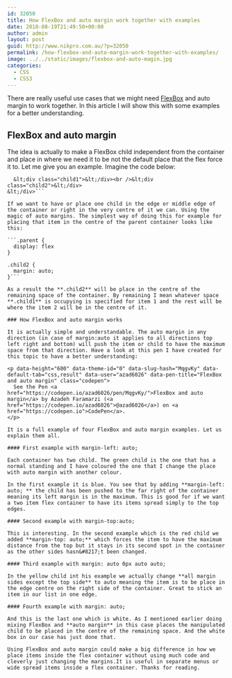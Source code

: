 ```yaml
---
id: 32050
title: How FlexBox and auto margin work together with examples
date: 2018-08-19T21:49:50+00:00
author: admin
layout: post
guid: http://www.nikpro.com.au/?p=32050
permalink: /how-flexbox-and-auto-margin-work-together-with-examples/
image: ../../static/images/flexbox-and-auto-magin.jpg
categories:
  - CSS
  - CSS3
---
```

There are really useful use cases that we might need [FlexBox](http://www.nikpro.com.au/flexbox-explained-in-a-simple-way-with-examples-part-1/) and auto margin to work together. In this article I will show this with some examples for a better understanding.

## FlexBox and auto margin

The idea is actually to make a FlexBox child independent from the container and place in where we need it to be not the default place that the flex force it to. Let me give you an example. Imagine the code below:

```&lt;div class="parent">
  &lt;div class="child1">&lt;/div><br />&lt;div class="child2">&lt;/div>
&lt;/div>```

If we want to have or place one child in the edge or middle edge of the container or right in the very centre of it we can. Using the magic of auto margins. The simplest way of doing this for example for placing that item in the centre of the parent container looks like this:

```.parent {
  display: flex
}

.child2 {
  margin: auto;
}```

As a result the **.child2** will be place in the centre of the remaining space of the container. By remaining I mean whatever space **.child1** is occupying is specified for item 1 and the rest will be where the item 2 will be in the centre of it.

### How FlexBox and auto margin works

It is actually simple and understandable. The auto margin in any direction (in case of margin:auto it applies to all directions top left right and bottom) will push the item or child to have the maximum space from that direction. Have a look at this pen I have created for this topic to have a better understanding:

<p data-height="600" data-theme-id="0" data-slug-hash="MqgvKy" data-default-tab="css,result" data-user="azad6026" data-pen-title="FlexBox and auto margin" class="codepen">
  See the Pen <a href="https://codepen.io/azad6026/pen/MqgvKy/">FlexBox and auto margin</a> by Azadeh Faramarzi (<a href="https://codepen.io/azad6026">@azad6026</a>) on <a href="https://codepen.io">CodePen</a>.
</p>

It is a full example of four FlexBox and auto margin examples. Let us explain them all.

#### First example with margin-left: auto;

Each container has two child. The green child is the one that has a normal standing and I have coloured the one that I change the place with auto margin with another colour.

In the first example it is blue. You see that by adding **margin-left: auto; ** the child has been pushed to the far right of the container meaning its left margin is in the maximum. This is good for if we want a two item flex container to have its items spread simply to the top edges.

#### Second example with margin-top:auto;

This is interesting. In the second example which is the red child we added **margin-top: auto;** which forces the item to have the maximum distance from the top but it stays in its second spot in the container as the other sides hasn&#8217;t been changed.

#### Third example with margin: auto 0px auto auto;

In the yellow child int his example we actually change **all margin sides except the top side** to auto meaning the item is to be place in the edge centre on the right side of the container. Great to stick an item in our list in one edge.

#### Fourth example with margin: auto;

And this is the last one which is white. As I mentioned earlier doing mixing FlexBox and **auto margin** in this case places the manipulated child to be placed in the centre of the remaining space. And the white box in our case has just done that.

Using FlexBox and auto margin could make a big difference in how we place items inside the flex container without using much code and cleverly just changing the margins.It is useful in separate menus or wide spread items inside a flex container. Thanks for reading.